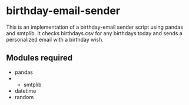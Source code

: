 # birthday-email-sender

This is an implementation of a birthday-email sender script using pandas and smtplib. It checks birthdays.csv for any birthdays today and sends a personalized email with a birthday wish.

## Modules required
- pandas
- - smtplib
- datetime
- random

